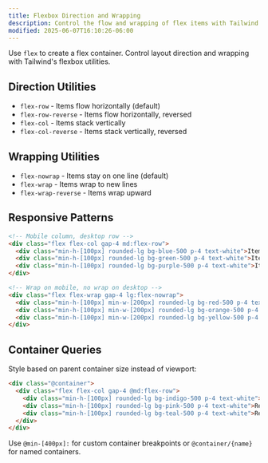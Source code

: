 ```yaml
---
title: Flexbox Direction and Wrapping
description: Control the flow and wrapping of flex items with Tailwind utilities for flex-direction and flex-wrap properties
modified: 2025-06-07T16:10:26-06:00
---
```


Use `flex` to create a flex container. Control layout direction and wrapping with Tailwind's flexbox utilities.

## Direction Utilities

- `flex-row` - Items flow horizontally (default)
- `flex-row-reverse` - Items flow horizontally, reversed
- `flex-col` - Items stack vertically
- `flex-col-reverse` - Items stack vertically, reversed

## Wrapping Utilities

- `flex-nowrap` - Items stay on one line (default)
- `flex-wrap` - Items wrap to new lines
- `flex-wrap-reverse` - Items wrap upward

## Responsive Patterns

```html tailwind
<!-- Mobile column, desktop row -->
<div class="flex flex-col gap-4 md:flex-row">
  <div class="min-h-[100px] rounded-lg bg-blue-500 p-4 text-white">Item 1</div>
  <div class="min-h-[100px] rounded-lg bg-green-500 p-4 text-white">Item 2</div>
  <div class="min-h-[100px] rounded-lg bg-purple-500 p-4 text-white">Item 3</div>
</div>

<!-- Wrap on mobile, no wrap on desktop -->
<div class="flex flex-wrap gap-4 lg:flex-nowrap">
  <div class="min-h-[100px] min-w-[200px] rounded-lg bg-red-500 p-4 text-white">Item 1</div>
  <div class="min-h-[100px] min-w-[200px] rounded-lg bg-orange-500 p-4 text-white">Item 2</div>
  <div class="min-h-[100px] min-w-[200px] rounded-lg bg-yellow-500 p-4 text-white">Item 3</div>
</div>
```

## Container Queries

Style based on parent container size instead of viewport:

```html tailwind
<div class="@container">
  <div class="flex flex-col gap-4 @md:flex-row">
    <div class="min-h-[100px] rounded-lg bg-indigo-500 p-4 text-white">Responsive Item 1</div>
    <div class="min-h-[100px] rounded-lg bg-pink-500 p-4 text-white">Responsive Item 2</div>
    <div class="min-h-[100px] rounded-lg bg-teal-500 p-4 text-white">Responsive Item 3</div>
  </div>
</div>
```

Use `@min-[400px]:` for custom container breakpoints or `@container/{name}` for named containers.
